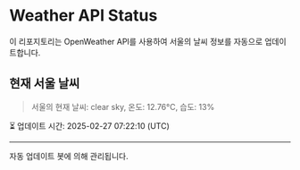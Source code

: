 
# Weather API Status

이 리포지토리는 OpenWeather API를 사용하여 서울의 날씨 정보를 자동으로 업데이트합니다.

## 현재 서울 날씨
> 서울의 현재 날씨: clear sky, 온도: 12.76°C, 습도: 13%

⏳ 업데이트 시간: 2025-02-27 07:22:10 (UTC)

---
자동 업데이트 봇에 의해 관리됩니다.
